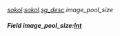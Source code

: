 _[sokol](../../modules/sokol/sokol-module.md):[sokol](../../modules/sokol/sokol-module.md).[sg\_desc](../../modules/sokol/sokol-sg_desc.md).image\_pool\_size_
##### Field image\_pool\_size:[Int](../../modules/wonkey/wonkey-types-int.md)
